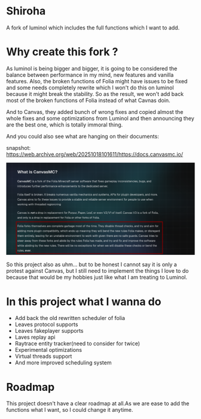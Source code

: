 # Shiroha
A fork of luminol which includes the full functions which I want to add.

# Why create this fork ?
As luminol is being bigger and bigger, it is going to be considered the balance between performance in my mind, new features and vanilla features.
Also, the broken functions of Folia might have issues to be fixed and some needs completely rewrite which I won't do this on luminol because it might break the stability.
So as the result, we won't add back most of the broken functions of Folia instead of what Cavnas doin.

And to Canvas, they added bunch of wrong fixes and copied almost the whole fixes and some optimizations from Luminol and then announcing they are
the best one, which is totally immoral thing.

And you could also see what are hanging on their documents:

snapshot: https://web.archive.org/web/20251018101611/https://docs.canvasmc.io/

<img src=resources/pic1.png>

So this project also as uhm... but to be honest I cannot say it is only a protest against Canvas, but I still need to implement the things I love to do because that would be my
hobbies just like what I am treating to Luminol.

# In this project what I wanna do
   - Add back the old rewritten scheduler of folia
   - Leaves protocol supports
   - Leaves fakeplayer supports
   - Laves replay api
   - Raytrace entity tracker(need to consider for twice)
   - Experimental optimizations
   - Virtual threads support
   - And more improved scheduling system

# Roadmap
This project doesn't have a clear roadmap at all.As we are ease to add the functions what I want, so I could change it anytime.
